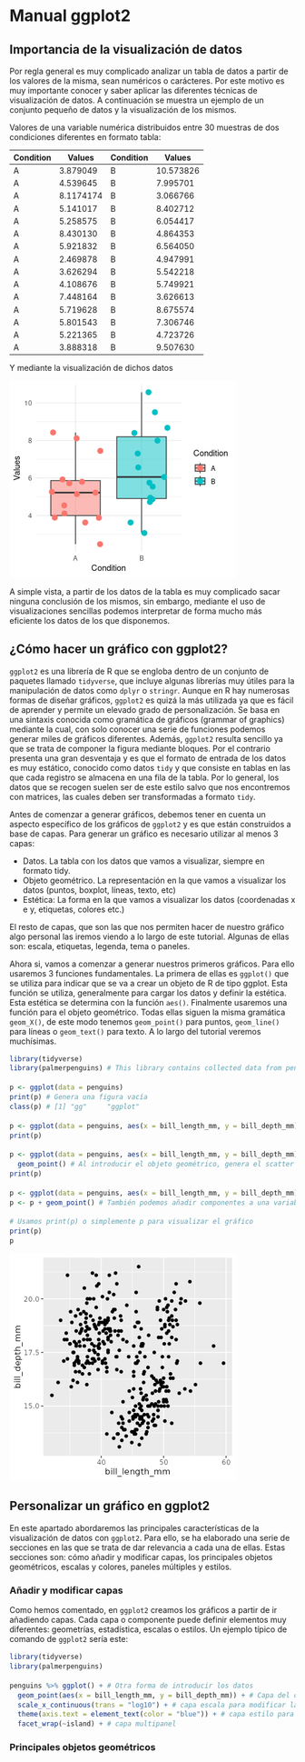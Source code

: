 # Manual ggplot2

## Importancia de la visualización de datos

Por regla general es muy complicado analizar un tabla de datos a partir de los valores de la misma, sean numéricos o carácteres.  Por este motivo es muy importante conocer y saber aplicar las diferentes técnicas de visualización de datos. A continuación se muestra un ejemplo de un conjunto pequeño de datos y la visualización de los mismos.

Valores de una variable numérica distribuidos entre 30 muestras de dos condiciones diferentes en formato tabla:

| Condition | Values |  Condition | Values |
| -------- | ------- | -------- | ------- |
| A |  3.879049 | B | 10.573826 |
| A |  4.539645 | B |  7.995701 |
| A |  8.1174174 | B |  3.066766 |
| A |  5.141017 | B |  8.402712 |
| A |  5.258575 | B |  6.054417 |
| A |  8.430130 | B |  4.864353 |
| A |  5.921832 | B |  6.564050 |
| A |  2.469878 | B |  4.947991 |
| A |  3.626294 | B |  5.542218 |
| A |  4.108676 | B |  5.749921 |
| A |  7.448164 | B |  3.626613 |
| A |  5.719628 | B |  8.675574 |
| A |  5.801543 | B |  7.306746 |
| A |  5.221365 | B |  4.723726 |
| A |  3.888318 | B |  9.507630 |

Y mediante la visualización de dichos datos

![000_ex1](assets/000_ex1.png "000_ex1")

A simple vista, a partir de los datos de la tabla es muy complicado sacar ninguna conclusión de los mismos, sin embargo, mediante el uso de visualizaciones sencillas podemos interpretar de forma mucho más eficiente los datos de los que disponemos.

## ¿Cómo hacer un gráfico con ggplot2?

`ggplot2` es una librería de R que se engloba dentro de un conjunto de paquetes llamado `tidyverse`, que incluye algunas librerías muy útiles para la manipulación de datos como `dplyr` o `stringr`. Aunque en R hay numerosas formas de diseñar gráficos, `ggplot2` es quizá la más utilizada ya que es fácil de aprender y permite un elevado grado de personalización. Se basa en una sintaxis conocida como gramática de gráficos (grammar of graphics) mediante la cual, con solo conocer una serie de funciones podemos generar miles de gráficos diferentes. Además, `ggplot2` resulta sencillo ya que se trata de componer la figura mediante bloques. Por el contrario presenta una gran desventaja y es que el formato de entrada de los datos es muy estático, conocido como datos `tidy` y que consiste en tablas en las que cada registro se almacena en una fila de la tabla. Por lo general, los datos que se recogen suelen ser de este estilo salvo que nos encontremos con matrices, las cuales deben ser transformadas a formato `tidy`.

Antes de comenzar a generar gráficos, debemos tener en cuenta un aspecto específico de los gráficos de `ggplot2` y es que están construidos a base de capas. Para generar un gráfico es necesario utilizar al menos 3 capas:

- Datos. La tabla con los datos que vamos a visualizar, siempre en formato tidy.
- Objeto geométrico. La representación en la que vamos a visualizar los datos (puntos, boxplot, líneas, texto, etc)
- Estética: La forma en la que vamos a visualizar los datos (coordenadas x e y, etiquetas, colores etc.)

El resto de capas, que son las que nos permiten hacer de nuestro gráfico algo personal las iremos viendo a lo largo de este tutorial. Algunas de ellas son: escala, etiquetas, legenda, tema o paneles.

Ahora si, vamos a comenzar a generar nuestros primeros gráficos. Para ello usaremos 3 funciones fundamentales. La primera de ellas es `ggplot()` que se utiliza para indicar que se va a crear un objeto de R de tipo ggplot. Esta función se utiliza, generalmente para cargar los datos y definir la estética. Esta estética se determina con la función `aes()`. Finalmente usaremos una función para el objeto geométrico. Todas ellas siguen la misma gramática `geom_X()`, de este modo tenemos `geom_point()` para puntos, `geom_line()` para líneas o `geom_text()` para texto. A lo largo del tutorial veremos muchísimas.

```r
library(tidyverse)
library(palmerpenguins) # This library contains collected data from penguin population

p <- ggplot(data = penguins)
print(p) # Genera una figura vacía
class(p) # [1] "gg"     "ggplot"

p <- ggplot(data = penguins, aes(x = bill_length_mm, y = bill_depth_mm)) # Genera figura con ejes x e y pero vacía
print(p)

p <- ggplot(data = penguins, aes(x = bill_length_mm, y = bill_depth_mm)) + # Usamos el símbolo + para añadir componentes
  geom_point() # Al introducir el objeto geométrico, genera el scatter plot
print(p)

p <- ggplot(data = penguins, aes(x = bill_length_mm, y = bill_depth_mm))
p <- p + geom_point() # También podemos añadir componentes a una variable de clase ggplot

# Usamos print(p) o simplemente p para visualizar el gráfico
print(p)
p
```

![001_001_scatterplot](assets/001_001_scatterplot.png "001_001")

## Personalizar un gráfico en ggplot2

En este apartado abordaremos las principales características de la visualización de datos con `ggplot2`. Para ello, se ha elaborado una serie de secciones en las que se trata de dar relevancia a cada una de ellas. Estas secciones son: cómo añadir y modificar capas, los principales objetos geométricos, escalas y colores, paneles múltiples y estilos.

### Añadir y modificar capas

Como hemos comentado, en `ggplot2` creamos los gráficos a partir de ir añadiendo capas. Cada capa o componente puede definir elementos muy diferentes: geometrías, estadística, escalas o estilos. Un ejemplo típico de comando de `ggplot2` sería este:

```r
library(tidyverse)
library(palmerpenguins)

penguins %>% ggplot() + # Otra forma de introducir los datos
  geom_point(aes(x = bill_length_mm, y = bill_depth_mm)) + # Capa del objeto geométrico, indicando la capa estética
  scale_x_continuous(trans = "log10") + # capa escala para modificar la escala del eje x
  theme(axis.text = element_text(color = "blue")) + # capa estilo para modificar el color del texto de los ejes
  facet_wrap(~island) + # capa multipanel

```

### Principales objetos geométricos
